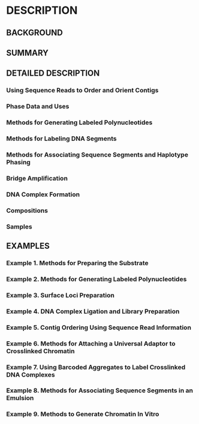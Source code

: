 # DESCRIPTION

## BACKGROUND

## SUMMARY

## DETAILED DESCRIPTION

### Using Sequence Reads to Order and Orient Contigs

### Phase Data and Uses

### Methods for Generating Labeled Polynucleotides

### Methods for Labeling DNA Segments

### Methods for Associating Sequence Segments and Haplotype Phasing

### Bridge Amplification

### DNA Complex Formation

### Compositions

### Samples

## EXAMPLES

### Example 1. Methods for Preparing the Substrate

### Example 2. Methods for Generating Labeled Polynucleotides

### Example 3. Surface Loci Preparation

### Example 4. DNA Complex Ligation and Library Preparation

### Example 5. Contig Ordering Using Sequence Read Information

### Example 6. Methods for Attaching a Universal Adaptor to Crosslinked Chromatin

### Example 7. Using Barcoded Aggregates to Label Crosslinked DNA Complexes

### Example 8. Methods for Associating Sequence Segments in an Emulsion

### Example 9. Methods to Generate Chromatin In Vitro

